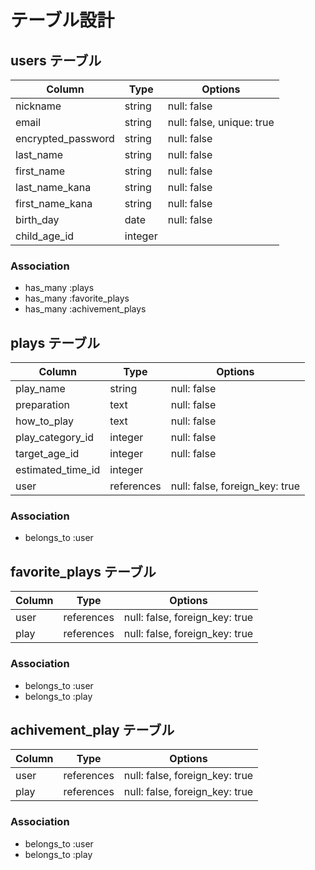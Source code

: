 # テーブル設計

## users テーブル

| Column             | Type       | Options                        |
| ------------------ | ---------- | ------------------------------ |
| nickname           | string     | null: false                    |
| email              | string     | null: false, unique: true      |
| encrypted_password | string     | null: false                    |
| last_name          | string     | null: false                    |
| first_name         | string     | null: false                    |
| last_name_kana     | string     | null: false                    |
| first_name_kana    | string     | null: false                    |
| birth_day          | date       | null: false                    |
| child_age_id       | integer    |                                |


### Association

- has_many :plays
- has_many :favorite_plays
- has_many :achivement_plays



## plays テーブル

| Column             | Type       | Options                        |
| ------------------ | ---------- | ------------------------------ |
| play_name          | string     | null: false                    |
| preparation        | text       | null: false                    |
| how_to_play        | text       | null: false                    |
| play_category_id   | integer    | null: false                    |
| target_age_id      | integer    | null: false                    |
| estimated_time_id  | integer    |                     |
| user               | references | null: false, foreign_key: true |


### Association

- belongs_to :user



## favorite_plays テーブル

| Column             | Type       | Options                        |
| ------------------ | ---------- | ------------------------------ |
| user               | references | null: false, foreign_key: true |
| play               | references | null: false, foreign_key: true |


### Association

- belongs_to :user
- belongs_to :play



## achivement_play テーブル

 Column             | Type       | Options                        |
| ------------------ | ---------- | ------------------------------ |
| user               | references | null: false, foreign_key: true |
| play               | references | null: false, foreign_key: true |


### Association

- belongs_to :user
- belongs_to :play

